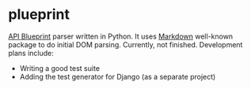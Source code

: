 # plueprint
[API Blueprint](https://github.com/apiaryio/api-blueprint) parser written in Python.
It uses [Markdown](https://pythonhosted.org/Markdown) well-known package to do
initial DOM parsing.
Currently, not finished. Development plans include:

* Writing a good test suite
* Adding the test generator for Django (as a separate project)
